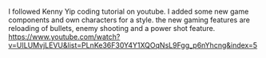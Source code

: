 I followed Kenny Yip coding tutorial on youtube. I added some new game components and own characters for a style. the new gaming features are reloading of bullets, enemy shooting and a power shot feature. 
https://www.youtube.com/watch?v=UILUMvjLEVU&list=PLnKe36F30Y4Y1XQOqNsL9Fgg_p6nYhcng&index=5
